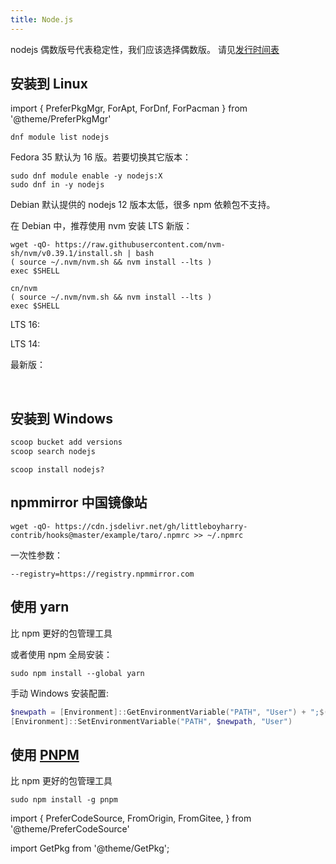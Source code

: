 ```yaml
---
title: Node.js
---
```


nodejs 偶数版号代表稳定性，我们应该选择偶数版。
请见[发行时间表](https://nodejs.org/en/about/releases/)

## 安装到 Linux

import {
PreferPkgMgr,
ForApt,
ForDnf,
ForPacman
} from '@theme/PreferPkgMgr'

 <PreferPkgMgr dnf apt pacman>
<ForDnf>

    dnf module list nodejs

Fedora 35 默认为 16 版。若要切换其它版本：

```shell
sudo dnf module enable -y nodejs:X
sudo dnf in -y nodejs
```

</ForDnf>

 <ForApt>

Debian 默认提供的 nodejs 12 版本太低，很多 npm 依赖包不支持。

在 Debian 中，推荐使用 nvm 安装 LTS 新版：

 <PreferCodeSource origin gitee>
<FromOrigin>

```shell
wget -qO- https://raw.githubusercontent.com/nvm-sh/nvm/v0.39.1/install.sh | bash
( source ~/.nvm/nvm.sh && nvm install --lts )
exec $SHELL
```

</FromOrigin>
<FromGitee>

```shell
cn/nvm
( source ~/.nvm/nvm.sh && nvm install --lts )
exec $SHELL
```

</FromGitee>
</PreferCodeSource>

</ForApt>

 <ForPacman>

LTS 16:

 <GetPkg pacman="nodejs-lts-gallium"/>

LTS 14:

 <GetPkg pacman="nodejs-lts-fermium	"/>

最新版：

 <GetPkg pacman="nodejs"/>

</ForPacman>

</PreferPkgMgr>

<br/>

## 安装到 Windows

```powershell
scoop bucket add versions
scoop search nodejs
```

    scoop install nodejs?

## npmmirror 中国镜像站

    wget -qO- https://cdn.jsdelivr.net/gh/littleboyharry-contrib/hooks@master/example/taro/.npmrc >> ~/.npmrc

一次性参数：

    --registry=https://registry.npmmirror.com

## 使用 yarn

比 npm 更好的包管理工具

<GetPkg name="yarn" pacman choco scoop />

或者使用 npm 全局安装：

    sudo npm install --global yarn

手动 Windows 安装配置:

```powershell
$newpath = [Environment]::GetEnvironmentVariable("PATH", "User") + ";$(yarn global bin)"
[Environment]::SetEnvironmentVariable("PATH", $newpath, "User")

```

## 使用 [PNPM](https://pnpm.io/zh/motivation)

比 npm 更好的包管理工具

    sudo npm install -g pnpm

import {
    PreferCodeSource,
    FromOrigin,
    FromGitee,
} from '@theme/PreferCodeSource'

import GetPkg from '@theme/GetPkg';

